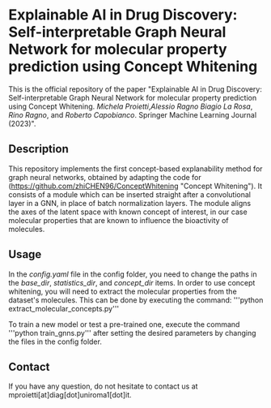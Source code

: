 # Explainable AI in Drug Discovery: Self-interpretable Graph Neural Network for molecular property prediction using Concept Whitening

This is the official repository of the paper "Explainable AI in Drug Discovery: Self-interpretable Graph Neural Network for molecular property prediction using Concept Whitening. _Michela Proietti_,_Alessio Ragno_ _Biagio La Rosa_, _Rino Ragno_, and _Roberto Capobianco_. Springer Machine Learning Journal (2023)".

## Description
This repository implements the first concept-based explanability method for graph neural networks, obtained by adapting the code for (https://github.com/zhiCHEN96/ConceptWhitening "Concept Whitening").
It consists of a module which can be inserted straight after a convolutional layer in a GNN, in place of batch normalization layers. The module aligns the axes of the latent space with known concept of interest, in our case molecular properties that are known to influence the bioactivity of molecules.

## Usage
In the _config.yaml_ file in the config folder, you need to change the paths in the _base_dir_, _statistics_dir_, and _concept_dir_ items.
In order to use concept whitening, you will need to extract the molecular properties from the dataset's molecules.
This can be done by executing the command:
'''python extract_molecular_concepts.py'''

To train a new model or test a pre-trained one, execute the command
'''python train_gnns.py'''
after setting the desired parameters by changing the files in the config folder.

## Contact
If you have any question, do not hesitate to contact us at mproietti[at]diag[dot]uniroma1[dot]it.
